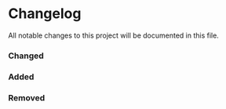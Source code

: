 # Changelog

All notable changes to this project will be documented in this file.


### Changed

### Added

### Removed
